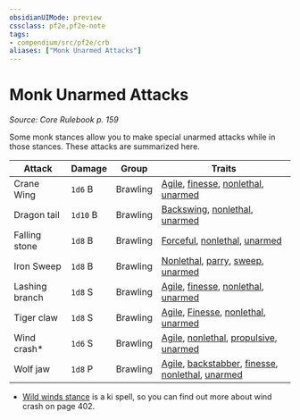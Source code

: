 ```yaml
---
obsidianUIMode: preview
cssclass: pf2e,pf2e-note
tags:
- compendium/src/pf2e/crb
aliases: ["Monk Unarmed Attacks"]
---
```

# Monk Unarmed Attacks  
*Source: Core Rulebook p. 159*  

Some monk stances allow you to make special unarmed attacks while in those stances. These attacks are summarized here.

| Attack | Damage | Group | Traits |
|--------|--------|-------|--------|
| Crane Wing | `1d6` B | Brawling | [Agile](../traits/agile.md), [finesse](../traits/finesse.md), [nonlethal](../traits/nonlethal.md), [unarmed](../traits/unarmed.md) |
| Dragon tail | `1d10` B | Brawling | [Backswing](../traits/backswing.md), [nonlethal](../traits/nonlethal.md), [unarmed](../traits/unarmed.md) |
| Falling stone | `1d8` B | Brawling | [Forceful](../traits/forceful.md), [nonlethal](../traits/nonlethal.md), [unarmed](../traits/unarmed.md) |
| Iron Sweep | `1d8` B | Brawling | [Nonlethal](../traits/nonlethal.md), [parry](../traits/parry.md), [sweep](../traits/sweep.md), [unarmed](../traits/unarmed.md) |
| Lashing branch | `1d8` S | Brawling | [Agile](../traits/agile.md), [finesse](../traits/finesse.md), [nonlethal](../traits/nonlethal.md), [unarmed](../traits/unarmed.md) |
| Tiger claw | `1d8` S | Brawling | [Agile](../traits/agile.md), [Finesse](../traits/finesse.md), [nonlethal](../traits/nonlethal.md), [unarmed](../traits/unarmed.md) |
| Wind crash* | `1d6` S | Brawling | [Agile](../traits/agile.md), [nonlethal](../traits/nonlethal.md), [propulsive](../traits/propulsive.md), [unarmed](../traits/unarmed.md) |
| Wolf jaw | `1d8` P | Brawling | [Agile](../traits/agile.md), [backstabber](../traits/backstabber.md), [finesse](../traits/finesse.md), [nonlethal](../traits/nonlethal.md), [unarmed](../traits/unarmed.md) |

* [Wild winds stance](../../compendium/spells/wild-winds-stance.md) is a ki spell, so you can find out more about wind crash on page 402.